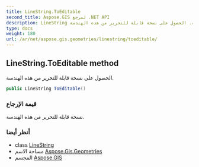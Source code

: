 ```yaml
---
title: LineString.ToEditable
second_title: Aspose.GIS لمرجع .NET API
description: LineString طريقة. الحصول على نسخة قابلة للتحرير من هذه الهندسة.
type: docs
weight: 180
url: /ar/net/aspose.gis.geometries/linestring/toeditable/
---
```

## LineString.ToEditable method

الحصول على نسخة قابلة للتحرير من هذه الهندسة.

```csharp
public LineString ToEditable()
```

### قيمة الإرجاع

نسخة قابلة للتحرير من هذه الهندسة.

### أنظر أيضا

* class [LineString](../)
* مساحة الاسم [Aspose.Gis.Geometries](../../linestring/)
* المجسم [Aspose.GIS](../../../)


